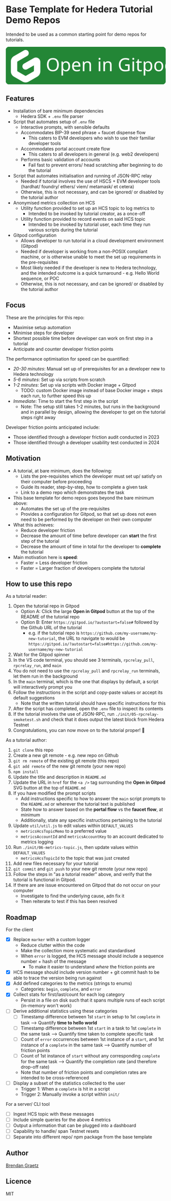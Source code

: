 # Base Template for Hedera Tutorial Demo Repos

Intended to be used as a common starting point for demo repos for tutorials.

<a href="https://gitpod.io/?autostart=true&editor=code&workspaceClass=g1-standard#https://github.com/hedera-dev/hedera-tutorial-demo-base-template" target="_blank" rel="noreferrer">
  <img src="./img/gitpod-open-button.svg" />
</a>

## Features

- Installation of bare minimum dependencies
  - Hedera SDK + `.env` file parser
- Script that automates setup of `.env` file
  - Interactive prompts, with sensible defaults
  - Accommodates BIP-39 seed phrase + faucet dispense flow
    - This caters to EVM developers who wish to use their familiar developer tools
  - Accommodates portal account create flow
    - This caters to all developers in general (e.g. web2 developers)
  - Performs basic validation of accounts
    - Fail fast to prevent errors/ head scratching after beginning to do the tutorial
- Script that automates initialisation and running of JSON-RPC relay
  - Needed if tutorial involves the use of HSCS +
    EVM developer tools (hardhat/ foundry/ ethers/ viem/ metamask/ et cetera)
  - Otherwise, this is not necessary, and can be ignored/ or disabled by the tutorial author
- Anonymised metrics collection on HCS
  - Utility function provided to set up an HCS topic to log metrics to
    - Intended to be invoked by tutorial creator, as a once-off
  - Utility function provided to record events on said HCS topic
    - Intended to be invoked by tutorial user, each time they run various scripts during the tutorial
- Gitpod configuration
  - Allows developer to run tutorial in a cloud development environment (Gitpod)
  - Needed if developer is working from a non-POSIX compliant machine,
    or is otherwise unable to meet the set up requirements in the pre-requisites
  - Most likely needed if the developer is new to Hedera technology,
    and the intended outcome is a quick turnaround - e.g. Hello World sequence, or POC
  - Otherwise, this is not necessary, and can be ignored/ or disabled by the tutorial author

## Focus

These are the principles for this repo:

- Maximise setup automation
- Minimise steps for developer
- Shortest possible time before developer can work on first step in a tutorial
- Anticipate and counter developer friction points

The performance optimisation for speed can be quantified:

- *20-30 minutes*: Manual set up of prerequisites for an a developer new to Hedera technology
- *5-6 minutes*: Set up via scripts from scratch
- *1-2 minutes*: Set up via scripts with Docker image + Gitpod
  - TODO: custom Docker image instead of base Docker image + steps each run, to further speed this up
- *Immediate*: Time to start the first step in the script
  - Note: The setup still takes 1-2 minutes, but runs in the background and in parallel by design,
    allowing the developer to get on the tutorial steps right away

Developer friction points anticipated include:

- Those identified through a developer friction audit conducted in 2023
- Those identified through a developer usability test conducted in 2024

## Motivation

- A tutorial, at bare minimum, does the following:
  - Lists the pre-requisites which the developer must set up/ satisfy on their computer before proceeding
  - Guide its reader, step-by-step, how to complete a given task
  - Link to a demo repo which demonstrates the task
- This base template for demo repos goes beyond the bare minimum above:
  - Automates the set up of the pre-requisites
  - Provides a configuration for Gitpod, so that set up does not even need to be performed
    by the developer on their own computer
- What this achieves:
  - Reduce developer friction
  - Decrease the amount of time before developer can **start** the first step of the tutorial
  - Decrease the amount of time in total for the developer to **complete** the tutorial
- Main motivation here is **speed**:
  - Faster = Less developer friction
  - Faster = Larger fraction of developers complete the tutorial

## How to use this repo

As a tutorial reader:

1. Open the tutorial repo in Gitpod
   - Option A: Click the large **Open in Gitpod** button at the top of the README of the tutorial repo
   - Option B: Enter `https://gitpod.io/?autostart=false#` followed by the Github URL of the tutorial
     - e.g. if the tutorial repo is `https://github.com/my-username/my-new-tutorial`,
       the URL to navigate to would be `https://gitpod.io/?autostart=false#https://github.com/my-username/my-new-tutorial`
1. Wait for the Gitpod spinner
1. In the VS code terminal, you should see 3 terminals, `rpcrelay_pull`, `rpcrelay_run`, and `main`
1. You do not need to use the `rpcrelay_pull` and `rpcrelay_run` terminals, let them run in the background
1. In the `main` terminal, which is the one that displays by default, a script will interactively prompt you
1. Follow the instructions in the script and copy-paste values or accept its default suggestions
   - Note that the written tutorial should have specific instructions for this
1. After the script has completed, open the `.env` file to inspect its contents
1. If the tutorial involves the use of JSON-RPC, run `./init/05-rpcrelay-smoketest.sh` and check that
   it does output the latest block from Hedera Testnet
1. Congratulations, you can now move on to the tutorial proper! 🎉

As a tutorial author:

1. `git clone` this repo
1. Create a new git remote - e.g. new repo on Github
1. `git rm remote` of the existing git remote (this repo)
1. `git add remote` of the new git remote (your new repo)
1. `npm install`
1. Update the title and description in `README.md`
1. Update the URL in `href` for the `<a />` tag surrounding the **Open in Gitpod**
   SVG button at the top of `README.md`
1. If you have modified the prompt scripts
   - Add instructions specific to how to answer the `main` script prompts to
   the `README.md` or wherever the tutorial text is published
   - State how to answer based on the **portal flow** vs the **faucet flow**, at minimum
   - Additionally, state any specific instructions pertaining to the tutorial
1. Update `util/util.js` to edit values within `DEFAULT_VALUES`
   - `metricsHcsTopicMemo` to a preferred value
   - `metricsAccountId` and `metricsAccountKey` to an account dedicated to metrics logging
1. Run `./init/06-metrics-topic.js`, then update values within `DEFAULT_VALUES`
   - `metricsHcsTopicId` to the topic that was just created
1. Add new files necessary for your tutorial
1. `git commit` and `git push` to your new git remote (your new repo)
1. Follow the steps in "as a tutorial reader" above, and verify that the tutorial is functional in Gitpod.
1. If there are are issue encountered on Gitpod that do not occur on your computer
   - Investigate to find the underlying cause, adn fix it
   - Then reiterate to test if this has been resolved

## Roadmap

For the client

- [x] Replace `marker` with a custom logger
  - Reduce clutter within the code
  - Make the collection more systematic and standardised
  - When `error` is logged, the HCS message should include a sequence number + hash of the message
    - To make it easier to understand *where* the friction points are
- [x] HCS message should include version number + git commit hash to be able to trace the version being run against
- [x] Add defined categories to the metrics (strings to enums)
  - Categories: `begin`, `complete`, and `error`
- [x] Collect stats for first/last/count for each log category
  - Persist in a file on disk such that it spans multiple runs of each script (in-memory won't work)
- [ ] Derive additional statistics using these categories
  - [ ] Timestamp difference between 1st `start` in setup to 1st `complete` in task --> Quantify **time to hello world**
  - [ ] Timestamp difference between 1st `start` in a task to 1st `complete` in the same task --> Quantify time taken to complete specific task
  - [ ] Count of `error` occurrences between 1st instance of a `start`, and 1st instance of a `complete` in the same task --> Quantify number of friction points
  - [ ] Count of 1st instance of `start` without any corresponding `complete` for the same task --> Quantify the completion rate (and therefore drop-off rate)
  - Note that number of friction points and completion rates are intended to be cross-referenced
- [ ] Display a subset of the statistics collected to the user
  - Trigger 1: When a `complete` is hit in a script
  - Trigger 2: Manually invoke a script within `init/`

For a server/ CLI tool

- [ ] Ingest HCS topic with these messages
- [ ] Include simple queries for the above 4 metrics
- [ ] Output a information that can be plugged into a dashboard
- [ ] Capability to handle/ span Testnet resets
- [ ] Separate into different repo/ npm package from the base template

## Author

[Brendan Graetz](https://blog.bguiz.com/)

## Licence

MIT
